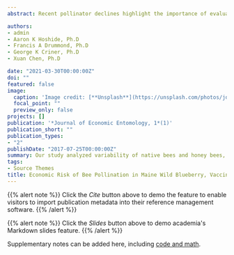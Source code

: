 ```yaml
---
abstract: Recent pollinator declines highlight the importance of evaluating economic risk of agricultural systems heavily dependent on rented honey bees or native pollinators. Our study analyzed variability of native bees and honey bees, and the risks these pose to profitability of Maine’s wild blueberry industry. We used cross-sectional data from organic, low-, medium-, and high-input wild blueberry producers in 1993, 1997–1998, 2005–2007, and from 2011 to 2015 (n= 162 fields). Data included native and honey bee densities (count/m2/min) and honey bee stocking densities (hives/ha). Blueberry fruit set, yield, and honey bee hive stocking density models were estimated. Fruit set is impacted about 1.6 times more by native bees than honey bees on a per bee basis. Fruit set significantly explained blueberry yield. Honey bee stocking density in fields predicted honey bee foraging densities. These three models were used in enterprise budgets for all four systems from on-farm surveys of 23 conventional and 12 organic producers (2012–2013). These budgets formed the basis of Monte Carlo simulations of production and profit. Stochastic dominance of net farm income (NFI) cumulative distribution functions revealed that if organic yields are high enough (2,345 kg/ha), organic systems are economically preferable to conventional systems. However, if organic yields are lower (724 kg/ha), it is riskier with higher variability of crop yield and NFI. Although medium-input systems are stochastically dominant with lower NFI variability compared with other conventional systems, the high-input system breaks even with the low-input system if honey bee hive rental prices triple in the future. [Click to see publication](https://academic.oup.com/jee/article/110/5/1980/4036106?login=true)

authors:
- admin
- Aaron K Hoshide, Ph.D
- Francis A Drummond, Ph.D
- George K Criner, Ph.D
- Xuan Chen, Ph.D

date: "2021-03-30T00:00:00Z"
doi: ""
featured: false
image:
  caption: 'Image credit: [**Unsplash**](https://unsplash.com/photos/jdD8gXaTZsc)'
  focal_point: ""
  preview_only: false
projects: []
publication: '*Journal of Economic Entomology, 1*(1)'
publication_short: ""
publication_types:
- "2"
publishDate: "2017-07-25T00:00:00Z"
summary: Our study analyzed variability of native bees and honey bees, and the risks these pose to profitability of Maine’s wild blueberry industry. Blueberry fruit set, yield, and honey bee hive stocking density models were estimated. These three models were used in enterprise budgets for all four systems from on-farm surveys of 23 conventional and 12 organic producers (2012–2013). These budgets formed the basis of Monte Carlo simulations of production and profit. Stochastic dominance of net farm income (NFI) cumulative distribution functions revealed that if organic yields are high enough (2,345 kg/ha), organic systems are economically preferable to conventional systems. However, if organic yields are lower (724 kg/ha), it is riskier with higher variability of crop yield and NFI. Although medium-input systems are stochastically dominant with lower NFI variability compared with other conventional systems, the high-input system breaks even with the low-input system if honey bee hive rental prices triple in the future.
tags:
- Source Themes
title: Economic Risk of Bee Pollination in Maine Wild Blueberry, Vaccinium angustifolium
---
```


{{% alert note %}}
Click the *Cite* button above to demo the feature to enable visitors to import publication metadata into their reference management software.
{{% /alert %}}

{{% alert note %}}
Click the *Slides* button above to demo academia's Markdown slides feature.
{{% /alert %}}

Supplementary notes can be added here, including [code and math](https://sourcethemes.com/academic/docs/writing-markdown-latex/).


